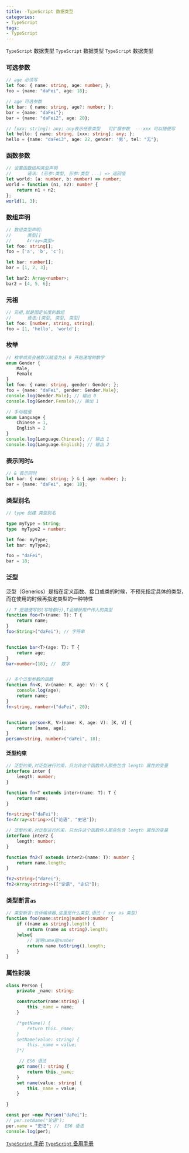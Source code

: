```yaml
---
title: -TypeScript 数据类型
categories: 
- TypeScript
tags:
- TypeScript
---
```

`TypeScript` 数据类型
`TypeScript` 数据类型
`TypeScript` 数据类型

### 可选参数

```typescript
// age 必须写
let foo: { name: string, age: number; };
foo = {name: "daFei", age: 18};

// age 可选参数
let bar: { name: string, age?: number; };
bar = {name: "daFei"};
bar = {name: "daFei2", age: 20};

// [xxx: string]: any; any表示任意类型   可扩展参数  ---xxx 可以随便写
let hello: { name: string, [xxx: string]: any; };
hello = {name: "daFei3", age: 22, gender: '男', tel: "无"};
```

### 函数参数

```typescript
// 设置函数结构类型声明
//      语法: (形参:类型, 形参:类型 ...) => 返回值
let world: (a: number, b: number) => number;
world = function (n1, n2): number {
    return n1 + n2;
};
world(1, 3);
```

### 数组声明

```typescript
// 数组类型声明:
//      类型[]
//      Array<类型>
let foo: string[];
foo = ['a', 'b', 'c'];

let bar: number[];
bar = [1, 2, 3];

let bar2: Array<number>;
bar2 = [4, 5, 6];
```

### 元祖

```typescript
// 元祖,就是固定长度的数组
//      语法:[类型, 类型, 类型]
let foo: [number, string, string];
foo = [1, 'hello', 'world'];
```

### 枚举

```typescript
// 枚举成员会被默认赋值为从 0 开始递增的数字
enum Gender {
    Male,
    Female
}
let foo: { name: string, gender: Gender; };
foo = {name: "daFei", gender: Gender.Male};
console.log(Gender.Male); // 输出 0
console.log(Gender.Female);// 输出 1

// 手动赋值
enum Language {
    Chinese = 1,
    English = 2
}
console.log(Language.Chinese); // 输出 1
console.log(Language.English); // 输出 2

```

###  表示同时`&`

```typescript
// & 表示同时
let bar: { name: string; } & { age: number; };
bar = {name: "daFei", age: 18};
```

### 类型别名

```typescript
// type 创建 类型别名

type myType = String;
type  myType2 = number;

let foo: myType;
let bar: myType2;

foo = "daFei";
bar = 18;
```

### 泛型

泛型（Generics）是指在定义函数、接口或类的时候，不预先指定具体的类型，而在使用的时候再指定类型的一种特性

```typescript
// T 是随便写的(写啥都行),T会捕获用户传入的类型
function foo<T>(name: T): T {
    return name;
}
foo<String>("daFei"); // 字符串


function bar<T>(age: T): T {
    return age;
}
bar<number>(18); //  数字


// 多个泛型参数的函数
function fn<K, V>(name: K, age: V): K {
    console.log(age);
    return name;
}
fn<string, number>("daFei", 20);


function person<K, V>(name: K, age: V): [K, V] {
    return [name, age];
}
person<string, number>("daFei", 18);

```

#### 泛型约束

```typescript
// 泛型约束,对泛型进行约束，只允许这个函数传入那些包含 length 属性的变量
interface inter {
    length: number;
}

function fn<T extends inter>(name: T): T {
    return name;
}

fn<string>("daFei");
fn<Array<string>>(["论语", "史记"]);
```

```typescript
// 泛型约束,对泛型进行约束，只允许这个函数传入那些包含 length 属性的变量
interface inter2 {
    length: number;
}

function fn2<T extends inter2>(name: T): number {
    return name.length;
}

fn2<string>("daFei");
fn2<Array<string>>(["论语", "史记"]);
```



### 类型断言`as`

```typescript
// 类型断言:告诉编译器,这里是什么类型,语法 ( xxx as 类型)
function foo(name:string|number):number {
    if ((name as string).length) {
        return (name as string).length;
    }else{
        // 说明name是number
        return name.toString().length;
    }
}
```

### 属性封装

```typescript
class Person {
    private _name: string;

    constructor(name:string) {
        this._name = name;
    }

    /*getName() {
        return this._name;
    }
    setName(value: string) {
        this._name = value;
    }*/

     // ES6 语法
    get name(): string {
        return this._name;
    }
    set name(value: string) {
        this._name = value;
    }

}

const per =new Person("daFei");
// per.setName("论语");
per.name = "史记"; //  ES6 语法
console.log(per);
```





[`TypeScript` 手册](https://typescript.bootcss.com/basic-types.html)
[`TypeScript` 备用手册 ](https://www.typescriptlang.org/docs/handbook/2/everyday-types.html)






























